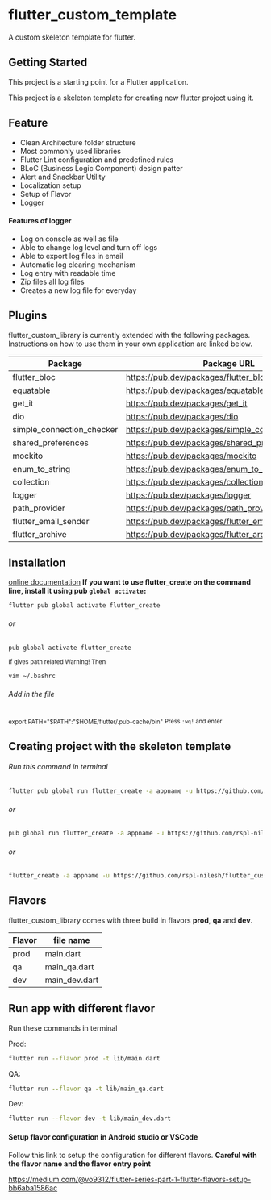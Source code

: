 # flutter_custom_template

A custom skeleton template for flutter.

## Getting Started

This project is a starting point for a Flutter application.

This project is a skeleton template for creating new flutter project using it.

## Feature


- Clean Architecture folder structure
- Most commonly used libraries
- Flutter Lint configuration and predefined rules
- BLoC (Business Logic Component) design patter
- Alert and Snackbar Utility
- Localization setup
- Setup of Flavor
- Logger


#### Features of logger
- Log on console as well as file
- Able to change log level and turn off logs
- Able to export log files in email
- Automatic log clearing mechanism
- Log entry with readable time
- Zip files all log files
- Creates a new log file for everyday


## Plugins

flutter_custom_library is currently extended with the following packages.
Instructions on how to use them in your own application are linked below.

| Package | Package URL |
| ------ | ------ |
| flutter_bloc | https://pub.dev/packages/flutter_bloc|
| equatable | https://pub.dev/packages/equatable|
| get_it | https://pub.dev/packages/get_it|
| dio | https://pub.dev/packages/dio|
| simple_connection_checker | https://pub.dev/packages/simple_connection_checker|
| shared_preferences | https://pub.dev/packages/shared_preferences|
| mockito | https://pub.dev/packages/mockito|
| enum_to_string | https://pub.dev/packages/enum_to_string|
| collection | https://pub.dev/packages/collection|
| logger | https://pub.dev/packages/logger|
| path_provider | https://pub.dev/packages/path_provider|
| flutter_email_sender | https://pub.dev/packages/flutter_email_sender|
| flutter_archive | https://pub.dev/packages/flutter_archive|

## Installation
[online documentation](https://pub.dev/packages/flutter_create)
**If you want to use flutter_create on the command line, install it using pub ```global activate:```**

```shell
flutter pub global activate flutter_create
```
######              or
```shell
pub global activate flutter_create
```

<sub> If gives path related Warning! Then </sub>

```sh
vim ~/.bashrc
```
###### Add in the file
<sub>export PATH="$PATH":"$HOME/flutter/.pub-cache/bin"</sub>
<sub>Press ```:wq!``` and enter</sub>

## Creating project with the skeleton template

###### Run this command in terminal
```sh
flutter pub global run flutter_create -a appname -u https://github.com/rspl-nilesh/flutter_custom_template.git
```
######              or
```sh
pub global run flutter_create -a appname -u https://github.com/rspl-nilesh/flutter_custom_template.git
```
######              or
```sh
flutter_create -a appname -u https://github.com/rspl-nilesh/flutter_custom_template.git
```


## Flavors

flutter_custom_library comes with three build in flavors **prod**, **qa** and **dev**.

| Flavor | file name |
| ------ | ------ |
| prod | main.dart |
| qa | main_qa.dart |
| dev | main_dev.dart |

## Run app with different flavor

Run these commands in terminal

Prod:

```sh
flutter run --flavor prod -t lib/main.dart
```

QA:

```sh
flutter run --flavor qa -t lib/main_qa.dart
```

Dev:

```sh
flutter run --flavor dev -t lib/main_dev.dart
```


#### Setup flavor configuration in Android studio or VSCode

Follow this link to setup the configuration for different flavors. **Careful with the flavor name and the flavor entry point**

https://medium.com/@vo9312/flutter-series-part-1-flutter-flavors-setup-bb6aba1586ac
